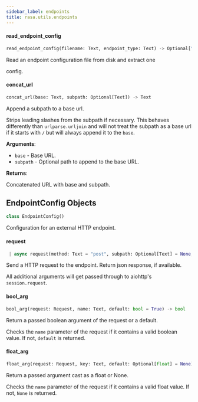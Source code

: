 ```yaml
---
sidebar_label: endpoints
title: rasa.utils.endpoints
---
```


#### read\_endpoint\_config

```python
read_endpoint_config(filename: Text, endpoint_type: Text) -> Optional["EndpointConfig"]
```

Read an endpoint configuration file from disk and extract one

config.

#### concat\_url

```python
concat_url(base: Text, subpath: Optional[Text]) -> Text
```

Append a subpath to a base url.

Strips leading slashes from the subpath if necessary. This behaves
differently than `urlparse.urljoin` and will not treat the subpath
as a base url if it starts with `/` but will always append it to the
`base`.

**Arguments**:

- `base` - Base URL.
- `subpath` - Optional path to append to the base URL.
  

**Returns**:

  Concatenated URL with base and subpath.

## EndpointConfig Objects

```python
class EndpointConfig()
```

Configuration for an external HTTP endpoint.

#### request

```python
 | async request(method: Text = "post", subpath: Optional[Text] = None, content_type: Optional[Text] = "application/json", **kwargs: Any, ,) -> Optional[Any]
```

Send a HTTP request to the endpoint. Return json response, if available.

All additional arguments will get passed through
to aiohttp&#x27;s `session.request`.

#### bool\_arg

```python
bool_arg(request: Request, name: Text, default: bool = True) -> bool
```

Return a passed boolean argument of the request or a default.

Checks the `name` parameter of the request if it contains a valid
boolean value. If not, `default` is returned.

#### float\_arg

```python
float_arg(request: Request, key: Text, default: Optional[float] = None) -> Optional[float]
```

Return a passed argument cast as a float or None.

Checks the `name` parameter of the request if it contains a valid
float value. If not, `None` is returned.

